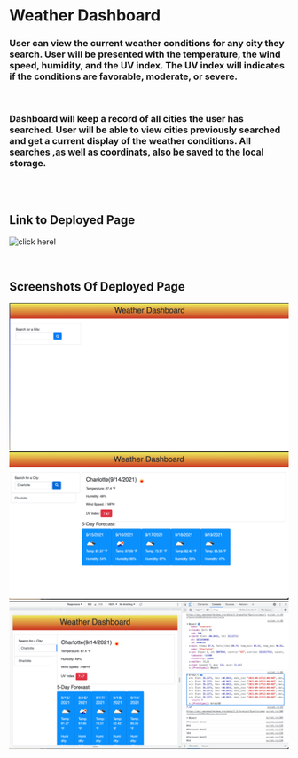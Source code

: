 # Weather Dashboard
### User can view the current weather conditions for any city they search. User will be presented with the temperature, the wind speed, humidity, and the UV index. The UV index will indicates if the conditions are favorable, moderate, or severe. 
<br />

### Dashboard will keep a record of all cities the user has searched. User will be able to view cities previously searched and get a current display of the weather conditions. All searches ,as well as coordinats, also be saved to the local storage.


<br />
<br />

## Link to Deployed Page
![click here!](https://brittnc.github.io/WeatherDashboard/)

<br />

## Screenshots Of Deployed Page
![Full Webpage on live view](assets/one.png)
![Full Webpage on live view](assets/two.png)
![Full Webpage on live view](assets/three.png)



